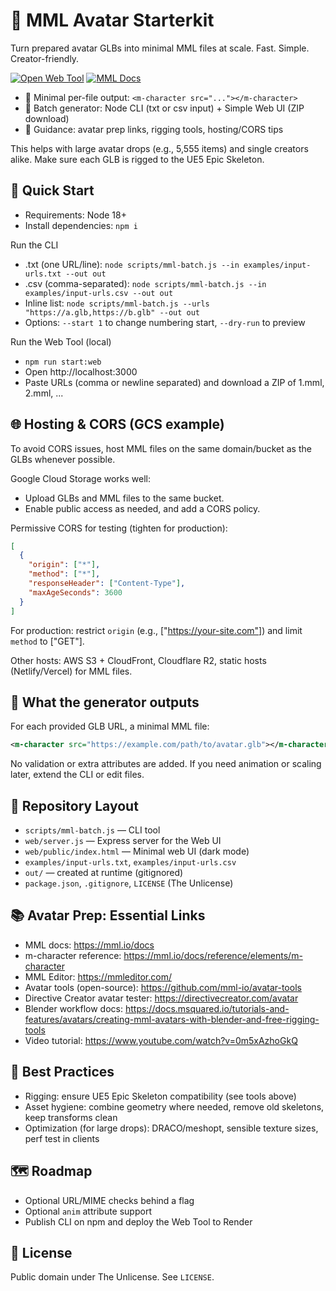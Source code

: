 # 🧰 MML Avatar Starterkit

Turn prepared avatar GLBs into minimal MML files at scale. Fast. Simple. Creator-friendly.

[![Open Web Tool](https://img.shields.io/badge/Web%20Tool-Generate%20MML%20ZIP-22d3ee?style=for-the-badge)](http://localhost:3000)
[![MML Docs](https://img.shields.io/badge/MML-Docs-4b5563?style=for-the-badge)](https://mml.io/docs)

- 🔹 Minimal per-file output: `<m-character src="..."></m-character>`
- 🧾 Batch generator: Node CLI (txt or csv input) + Simple Web UI (ZIP download)
- 🧭 Guidance: avatar prep links, rigging tools, hosting/CORS tips

This helps with large avatar drops (e.g., 5,555 items) and single creators alike. Make sure each GLB is rigged to the UE5 Epic Skeleton.


## 🚀 Quick Start
- Requirements: Node 18+
- Install dependencies: `npm i`

Run the CLI
- .txt (one URL/line): `node scripts/mml-batch.js --in examples/input-urls.txt --out out`
- .csv (comma-separated): `node scripts/mml-batch.js --in examples/input-urls.csv --out out`
- Inline list: `node scripts/mml-batch.js --urls "https://a.glb,https://b.glb" --out out`
- Options: `--start 1` to change numbering start, `--dry-run` to preview

Run the Web Tool (local)
- `npm run start:web`
- Open http://localhost:3000
- Paste URLs (comma or newline separated) and download a ZIP of 1.mml, 2.mml, ...


## 🌐 Hosting & CORS (GCS example)
To avoid CORS issues, host MML files on the same domain/bucket as the GLBs whenever possible.

Google Cloud Storage works well:
- Upload GLBs and MML files to the same bucket.
- Enable public access as needed, and add a CORS policy.

Permissive CORS for testing (tighten for production):
```json
[
  {
    "origin": ["*"],
    "method": ["*"],
    "responseHeader": ["Content-Type"],
    "maxAgeSeconds": 3600
  }
]
```
For production: restrict `origin` (e.g., ["https://your-site.com"]) and limit `method` to ["GET"].

Other hosts: AWS S3 + CloudFront, Cloudflare R2, static hosts (Netlify/Vercel) for MML files.


## 🧪 What the generator outputs
For each provided GLB URL, a minimal MML file:

```xml
<m-character src="https://example.com/path/to/avatar.glb"></m-character>
```

No validation or extra attributes are added. If you need animation or scaling later, extend the CLI or edit files.


## 🧩 Repository Layout
- `scripts/mml-batch.js` — CLI tool
- `web/server.js` — Express server for the Web UI
- `web/public/index.html` — Minimal web UI (dark mode)
- `examples/input-urls.txt`, `examples/input-urls.csv`
- `out/` — created at runtime (gitignored)
- `package.json`, `.gitignore`, `LICENSE` (The Unlicense)


## 📚 Avatar Prep: Essential Links
- MML docs: https://mml.io/docs
- m-character reference: https://mml.io/docs/reference/elements/m-character
- MML Editor: https://mmleditor.com/
- Avatar tools (open-source): https://github.com/mml-io/avatar-tools
- Directive Creator avatar tester: https://directivecreator.com/avatar
- Blender workflow docs: https://docs.msquared.io/tutorials-and-features/avatars/creating-mml-avatars-with-blender-and-free-rigging-tools
- Video tutorial: https://www.youtube.com/watch?v=0m5xAzhoGkQ


## 🧭 Best Practices
- Rigging: ensure UE5 Epic Skeleton compatibility (see tools above)
- Asset hygiene: combine geometry where needed, remove old skeletons, keep transforms clean
- Optimization (for large drops): DRACO/meshopt, sensible texture sizes, perf test in clients


## 🗺️ Roadmap
- Optional URL/MIME checks behind a flag
- Optional `anim` attribute support
- Publish CLI on npm and deploy the Web Tool to Render


## 📄 License
Public domain under The Unlicense. See `LICENSE`.
